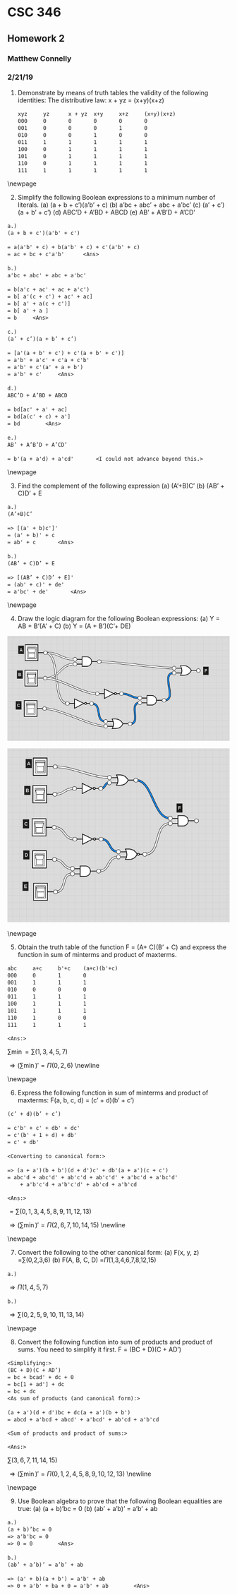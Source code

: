 # CSC 346
## Homework 2
### Matthew Connelly
### 2/21/19

1. Demonstrate by means of truth tables the validity of the following identities: The distributive law: x + yz = (x+y)(x+z) 


	```
	xyz		yz		x + yz	x+y		x+z		(x+y)(x+z)
	000		0		0		0		0		0
	001		0		0		0		1		0
	010		0		0		1		0		0
	011		1		1		1		1		1
	100		0		1		1		1		1
	101		0		1		1		1		1
	110		0		1		1		1		1
	111		1		1		1		1		1
	```
\newpage

2. Simplify the following Boolean expressions to a minimum number of literals.
(a) (a + b + c’)(a’b’ + c) (b) a’bc + abc’ + abc + a’bc’ (c) (a’ + c’)(a + b’ + c’)
(d) ABC’D + A’BD + ABCD (e) AB’ + A’B’D + A’CD’ 

```
a.)
(a + b + c')(a'b' + c')

= a(a'b' + c) + b(a'b' + c) + c'(a'b' + c)
= ac + bc + c'a'b'		<Ans>

b.)
a'bc + abc' + abc + a'bc'

= b(a'c + ac' + ac + a'c')
= b[ a'(c + c') + ac' + ac]
= b[ a' + a(c + c')]
= b[ a' + a ]
= b		<Ans>

c.)
(a’ + c’)(a + b’ + c’)

= [a'(a + b' + c') + c'(a + b' + c')]
= a'b' + a'c' + c'a + c'b'
= a'b' + c'(a' + a + b')
= a'b' + c'		<Ans>

d.) 
ABC’D + A’BD + ABCD

= bd[ac' + a' + ac]
= bd[a(c' + c) + a']
= bd		<Ans>

e.)
AB’ + A’B’D + A’CD’

= b'(a + a'd) + a'cd'		<I could not advance beyond this.>
```

\newpage

3. Find the complement of the following expression
(a) (A’+B)C’ (b) (AB’ + C)D’ + E 

```
a.)
(A’+B)C’

=> [(a' + b)c']'
= (a' + b)' + c
= ab' + c		<Ans>

b.)
(AB’ + C)D’ + E

=> [(AB’ + C)D’ + E]'
= (ab' + c)' + de'
= a'bc' + de'		<Ans>
```
\newpage

4. Draw the logic diagram for the following Boolean expressions:
(a) Y = AB + B’(A’ + C) (b) Y = (A + B’)(C’+ DE) 

![circuit-a](hw_2-prob4-1.png)


![circuit-b](hw_2-prob4-2.png)

\newpage


5. Obtain the truth table of the function F = (A+ C)(B’ + C) and express the function in
sum of minterms and product of maxterms. 

```
abc		a+c		b'+c	(a+c)(b'+c)
000		0		1		0
001		1		1		1
010		0		0		0
011		1		1		1
100		1		1		1
101		1		1		1
110		1		0		0
111		1		1		1
```
`<Ans:>`

$\sum \min = \sum(1,3,4,5,7)$

$\Rightarrow (\sum \min)' = \Pi(0,2,6)$ \newline

\newpage

6. Express the following function in sum of minterms and product of maxterms: F(a, b, c, d) = (c’ + d)(b’ + c’) 

```
(c’ + d)(b’ + c’)

= c'b' + c' + db' + dc'
= c'(b' + 1 + d) + db'
= c' + db'

<Converting to canonical form:>

=> (a + a')(b + b')(d + d')c' + db'(a + a')(c + c')
= abc'd + abc'd' + ab'c'd + ab'c'd' + a'bc'd + a'bc'd'
	+ a'b'c'd + a'b'c'd' + ab'cd + a'b'cd
```
`<Ans:>`

$= \sum(0,1,3,4,5,8,9,11,12,13)$

$\Rightarrow (\sum\min)' = \Pi(2,6,7,10,14,15)$ \newline

\newpage

7. Convert the following to the other canonical form:
(a) F(x, y, z) =$\sum$(0,2,3,6) (b) F(A, B, C, D) =$\Pi$(1,3,4,6,7,8,12,15)

`a.)`

$\Rightarrow \Pi(1,4,5,7)$

`b.)`

$\Rightarrow \sum(0,2,5,9,10,11,13,14)$

\newpage

8. Convert the following function into sum of products and product of sums. You need to
simplify it first.
F = (BC + D)(C + AD’) 

```
<Simplifying:>
(BC + D)(C + AD’)
= bc + bcad' + dc + 0
= bc[1 + ad'] + dc
= bc + dc
<As sum of products (and canonical form):>

(a + a')(d + d')bc + dc(a + a')(b + b')
= abcd + a'bcd + abcd' + a'bcd' + ab'cd + a'b'cd
```
`<Sum of products and product of sums:>`

`<Ans:>`

$\sum(3,6,7,11,14,15)$

$\Rightarrow (\sum\min)' = \Pi(0,1,2,4,5,8,9,10,12,13)$ \newline

\newpage

9. Use Boolean algebra to prove that the following Boolean equalities are true:
(a) (a + b)’bc = 0
(b) (ab’ + a’b)’ = a’b’ + ab

```
a.)
(a + b)’bc = 0
=> a'b'bc = 0
=> 0 = 0		<Ans>

b.)
(ab’ + a’b)’ = a’b’ + ab

=> (a' + b)(a + b') = a'b' + ab
=> 0 + a'b' + ba + 0 = a'b' + ab		<Ans>
```
